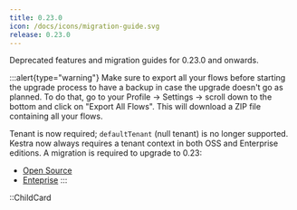 ```yaml
---
title: 0.23.0
icon: /docs/icons/migration-guide.svg
release: 0.23.0
---
```


Deprecated features and migration guides for 0.23.0 and onwards.


:::alert{type="warning"}
Make sure to export all your flows before starting the upgrade process to have a backup in case the upgrade doesn't go as planned. To do that, go to your Profile → Settings → scroll down to the bottom and click on "Export All Flows". This will download a ZIP file containing all your flows.

Tenant is now required; `defaultTenant` (null tenant) is no longer supported. Kestra now always requires a tenant context in both OSS and Enterprise editions. A migration is required to upgrade to 0.23:
- [Open Source](./tenant-migration-oss.md)
- [Enteprise](./tenant-migration-ee.md)
:::

::ChildCard
